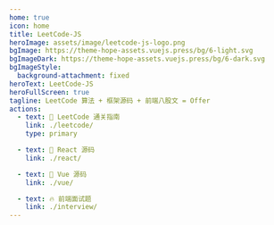 ```yaml
---
home: true
icon: home
title: LeetCode-JS
heroImage: assets/image/leetcode-js-logo.png
bgImage: https://theme-hope-assets.vuejs.press/bg/6-light.svg
bgImageDark: https://theme-hope-assets.vuejs.press/bg/6-dark.svg
bgImageStyle:
  background-attachment: fixed
heroText: LeetCode-JS
heroFullScreen: true
tagline: LeetCode 算法 + 框架源码 + 前端八股文 = Offer
actions:
  - text: 🧭 LeetCode 通关指南
    link: ./leetcode/
    type: primary

  - text: 🍭 React 源码
    link: ./react/

  - text: 🤡 Vue 源码
    link: ./vue/

  - text: 🔥 前端面试题
    link: ./interview/
---
```

